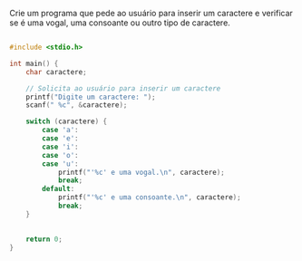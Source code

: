 Crie um programa que pede ao usuário para inserir um caractere e verificar se é uma vogal, uma consoante ou outro tipo de caractere.


```c

#include <stdio.h>

int main() {
    char caractere;

    // Solicita ao usuário para inserir um caractere
    printf("Digite um caractere: ");
    scanf(" %c", &caractere);

    switch (caractere) {
        case 'a':
        case 'e':
        case 'i':
        case 'o':
        case 'u':
            printf("'%c' e uma vogal.\n", caractere);
            break;
        default:
            printf("'%c' e uma consoante.\n", caractere);
            break;
    }
    

    return 0;
}
```